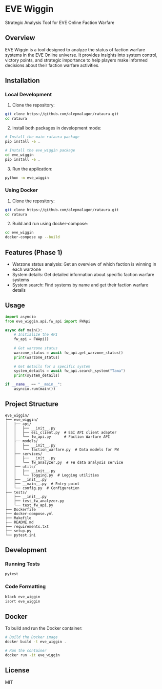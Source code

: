 # EVE Wiggin

Strategic Analysis Tool for EVE Online Faction Warfare

## Overview

EVE Wiggin is a tool designed to analyze the status of faction warfare systems in the EVE Online universe. It provides insights into system control, victory points, and strategic importance to help players make informed decisions about their faction warfare activities.

## Installation

### Local Development

1. Clone the repository:
```bash
git clone https://github.com/alepmalagon/rataura.git
cd rataura
```

2. Install both packages in development mode:
```bash
# Install the main rataura package
pip install -e .

# Install the eve_wiggin package
cd eve_wiggin
pip install -e .
```

3. Run the application:
```bash
python -m eve_wiggin
```

### Using Docker

1. Clone the repository:
```bash
git clone https://github.com/alepmalagon/rataura.git
cd rataura
```

2. Build and run using docker-compose:
```bash
cd eve_wiggin
docker-compose up --build
```

## Features (Phase 1)

- Warzone status analysis: Get an overview of which faction is winning in each warzone
- System details: Get detailed information about specific faction warfare systems
- System search: Find systems by name and get their faction warfare details

## Usage

```python
import asyncio
from eve_wiggin.api.fw_api import FWApi

async def main():
    # Initialize the API
    fw_api = FWApi()
    
    # Get warzone status
    warzone_status = await fw_api.get_warzone_status()
    print(warzone_status)
    
    # Get details for a specific system
    system_details = await fw_api.search_system("Tama")
    print(system_details)

if __name__ == "__main__":
    asyncio.run(main())
```

## Project Structure

```
eve_wiggin/
├── eve_wiggin/
│   ├── api/
│   │   ├── __init__.py
│   │   ├── esi_client.py  # ESI API client adapter
│   │   └── fw_api.py      # Faction Warfare API
│   ├── models/
│   │   ├── __init__.py
│   │   └── faction_warfare.py  # Data models for FW
│   ├── services/
│   │   ├── __init__.py
│   │   └── fw_analyzer.py  # FW data analysis service
│   ├── utils/
│   │   ├── __init__.py
│   │   └── logging.py  # Logging utilities
│   ├── __init__.py
│   ├── __main__.py  # Entry point
│   └── config.py  # Configuration
├── tests/
│   ├── __init__.py
│   ├── test_fw_analyzer.py
│   └── test_fw_api.py
├── Dockerfile
├── docker-compose.yml
├── Makefile
├── README.md
├── requirements.txt
├── setup.py
└── pytest.ini
```

## Development

### Running Tests

```bash
pytest
```

### Code Formatting

```bash
black eve_wiggin
isort eve_wiggin
```

## Docker

To build and run the Docker container:

```bash
# Build the Docker image
docker build -t eve_wiggin .

# Run the container
docker run -it eve_wiggin
```

## License

MIT
